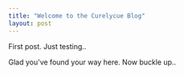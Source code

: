 ```yaml
---
title: "Welcome to the Curelycue Blog"
layout: post
---
```


First post. Just testing..


Glad you've found your way here. Now buckle up..
